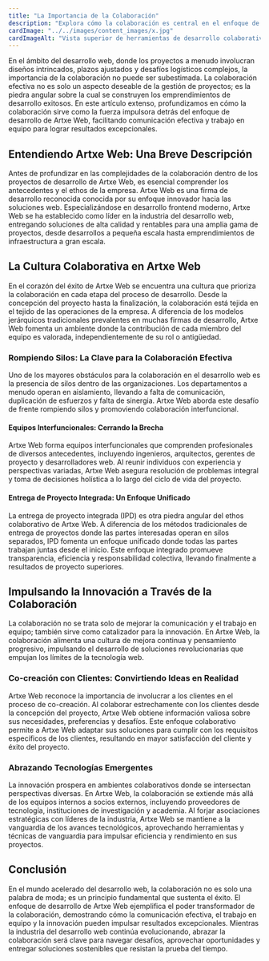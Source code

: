 ```yaml
---
title: "La Importancia de la Colaboración"
description: "Explora cómo la colaboración es central en el enfoque de desarrollo de Artxe Web, impulsando comunicación efectiva y trabajo en equipo para lograr resultados excepcionales."
cardImage: "../../images/content_images/x.jpg"
cardImageAlt: "Vista superior de herramientas de desarrollo colaborativo"
---
```


En el ámbito del desarrollo web, donde los proyectos a menudo involucran diseños intrincados, plazos ajustados y desafíos logísticos complejos, la importancia de la colaboración no puede ser subestimada. La colaboración efectiva no es solo un aspecto deseable de la gestión de proyectos; es la piedra angular sobre la cual se construyen los emprendimientos de desarrollo exitosos. En este artículo extenso, profundizamos en cómo la colaboración sirve como la fuerza impulsora detrás del enfoque de desarrollo de Artxe Web, facilitando comunicación efectiva y trabajo en equipo para lograr resultados excepcionales.

## Entendiendo Artxe Web: Una Breve Descripción

Antes de profundizar en las complejidades de la colaboración dentro de los proyectos de desarrollo de Artxe Web, es esencial comprender los antecedentes y el ethos de la empresa. Artxe Web es una firma de desarrollo reconocida conocida por su enfoque innovador hacia las soluciones web. Especializándose en desarrollo frontend moderno, Artxe Web se ha establecido como líder en la industria del desarrollo web, entregando soluciones de alta calidad y rentables para una amplia gama de proyectos, desde desarrollos a pequeña escala hasta emprendimientos de infraestructura a gran escala.

## La Cultura Colaborativa en Artxe Web

En el corazón del éxito de Artxe Web se encuentra una cultura que prioriza la colaboración en cada etapa del proceso de desarrollo. Desde la concepción del proyecto hasta la finalización, la colaboración está tejida en el tejido de las operaciones de la empresa. A diferencia de los modelos jerárquicos tradicionales prevalentes en muchas firmas de desarrollo, Artxe Web fomenta un ambiente donde la contribución de cada miembro del equipo es valorada, independientemente de su rol o antigüedad.

### Rompiendo Silos: La Clave para la Colaboración Efectiva

Uno de los mayores obstáculos para la colaboración en el desarrollo web es la presencia de silos dentro de las organizaciones. Los departamentos a menudo operan en aislamiento, llevando a falta de comunicación, duplicación de esfuerzos y falta de sinergia. Artxe Web aborda este desafío de frente rompiendo silos y promoviendo colaboración interfuncional.

#### Equipos Interfuncionales: Cerrando la Brecha

Artxe Web forma equipos interfuncionales que comprenden profesionales de diversos antecedentes, incluyendo ingenieros, arquitectos, gerentes de proyecto y desarrolladores web. Al reunir individuos con experiencia y perspectivas variadas, Artxe Web asegura resolución de problemas integral y toma de decisiones holística a lo largo del ciclo de vida del proyecto.

#### Entrega de Proyecto Integrada: Un Enfoque Unificado

La entrega de proyecto integrada (IPD) es otra piedra angular del ethos colaborativo de Artxe Web. A diferencia de los métodos tradicionales de entrega de proyectos donde las partes interesadas operan en silos separados, IPD fomenta un enfoque unificado donde todas las partes trabajan juntas desde el inicio. Este enfoque integrado promueve transparencia, eficiencia y responsabilidad colectiva, llevando finalmente a resultados de proyecto superiores.

## Impulsando la Innovación a Través de la Colaboración

La colaboración no se trata solo de mejorar la comunicación y el trabajo en equipo; también sirve como catalizador para la innovación. En Artxe Web, la colaboración alimenta una cultura de mejora continua y pensamiento progresivo, impulsando el desarrollo de soluciones revolucionarias que empujan los límites de la tecnología web.

### Co-creación con Clientes: Convirtiendo Ideas en Realidad

Artxe Web reconoce la importancia de involucrar a los clientes en el proceso de co-creación. Al colaborar estrechamente con los clientes desde la concepción del proyecto, Artxe Web obtiene información valiosa sobre sus necesidades, preferencias y desafíos. Este enfoque colaborativo permite a Artxe Web adaptar sus soluciones para cumplir con los requisitos específicos de los clientes, resultando en mayor satisfacción del cliente y éxito del proyecto.

### Abrazando Tecnologías Emergentes

La innovación prospera en ambientes colaborativos donde se intersectan perspectivas diversas. En Artxe Web, la colaboración se extiende más allá de los equipos internos a socios externos, incluyendo proveedores de tecnología, instituciones de investigación y academia. Al forjar asociaciones estratégicas con líderes de la industria, Artxe Web se mantiene a la vanguardia de los avances tecnológicos, aprovechando herramientas y técnicas de vanguardia para impulsar eficiencia y rendimiento en sus proyectos.

## Conclusión

En el mundo acelerado del desarrollo web, la colaboración no es solo una palabra de moda; es un principio fundamental que sustenta el éxito. El enfoque de desarrollo de Artxe Web ejemplifica el poder transformador de la colaboración, demostrando cómo la comunicación efectiva, el trabajo en equipo y la innovación pueden impulsar resultados excepcionales. Mientras la industria del desarrollo web continúa evolucionando, abrazar la colaboración será clave para navegar desafíos, aprovechar oportunidades y entregar soluciones sostenibles que resistan la prueba del tiempo.